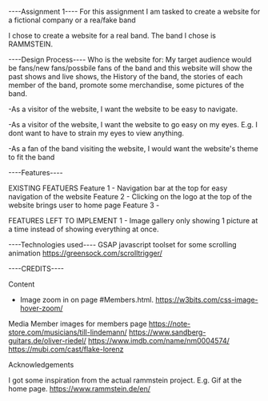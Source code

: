----Assignment 1----
For this assignment I am tasked to create a website for a fictional company or a rea/fake band

I chose to create a website for a real band. 
The band I chose is RAMMSTEIN.


----Design Process----
Who is the website for: My target audience would be fans/new fans/possbile fans of the band
and this website will show the past shows and live shows, the History of the band, 
the stories of each member of the band, promote some merchandise, some pictures of the band.

-As a visitor of the website, I want the website to be easy to navigate.

-As a visitor of the website, I want the website to go easy on my eyes. E.g. I dont want to have to strain my eyes to view anything.

-As a fan of the band visiting the website, I would want the website's theme to fit the band



----Features----

EXISTING FEATUERS
Feature 1 - Navigation bar at the top for easy navigation of the website
Feature 2 - Clicking on the logo at the top of the website brings user to home page
Feature 3 - 


FEATURES LEFT TO IMPLEMENT
1 - Image gallery only showing 1 picture at a time instead of showing everything at once.



----Technologies used----
GSAP javascript toolset for some scrolling animation
https://greensock.com/scrolltrigger/





















----CREDITS----

Content

- Image zoom in on page #Members.html. https://w3bits.com/css-image-hover-zoom/




Media
Member images for members page
https://note-store.com/musicians/till-lindemann/
https://www.sandberg-guitars.de/oliver-riedel/
https://www.imdb.com/name/nm0004574/
https://mubi.com/cast/flake-lorenz




Acknowledgements

I got some inspiration from the actual rammstein project. E.g. Gif at the home page.
https://www.rammstein.de/en/











